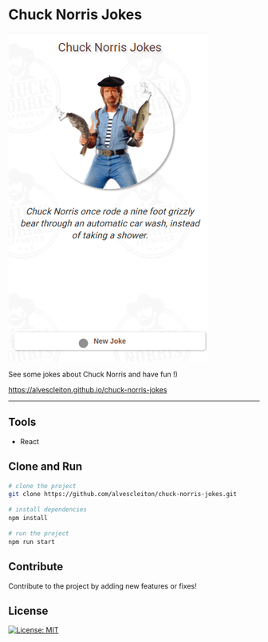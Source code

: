 <h1>Chuck Norris Jokes</h1>

<img src="public/assets/github/preview.gif" alt="Chuck Norris Jokes">

See some jokes about Chuck Norris and have fun !)

https://alvescleiton.github.io/chuck-norris-jokes

--- 

## Tools
* React

## Clone and Run
```bash
# clone the project
git clone https://github.com/alvescleiton/chuck-norris-jokes.git
```

```bash
# install dependencies
npm install
```

```bash
# run the project
npm run start
```

## Contribute
Contribute to the project by adding new features or fixes!

## License
<a href="https://opensource.org/licenses/MIT"><img src="https://img.shields.io/badge/License-MIT-yellow.svg" alt="License: MIT"></a>